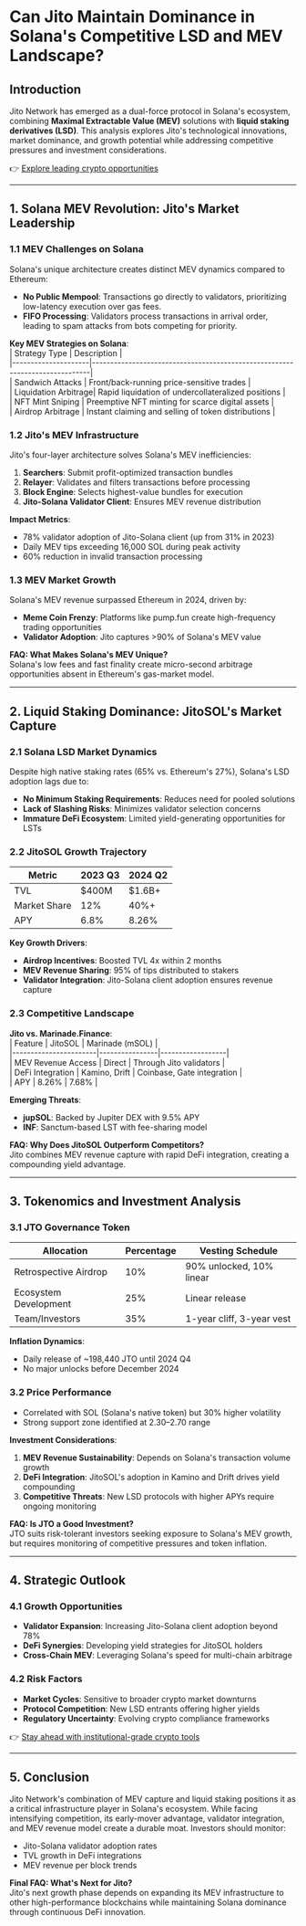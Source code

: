 # Can Jito Maintain Dominance in Solana's Competitive LSD and MEV Landscape?

## Introduction  
Jito Network has emerged as a dual-force protocol in Solana's ecosystem, combining **Maximal Extractable Value (MEV)** solutions with **liquid staking derivatives (LSD)**. This analysis explores Jito's technological innovations, market dominance, and growth potential while addressing competitive pressures and investment considerations.  

👉 [Explore leading crypto opportunities](https://bit.ly/okx-bonus)  

---

## 1. Solana MEV Revolution: Jito's Market Leadership  

### 1.1 MEV Challenges on Solana  
Solana's unique architecture creates distinct MEV dynamics compared to Ethereum:  
- **No Public Mempool**: Transactions go directly to validators, prioritizing low-latency execution over gas fees.  
- **FIFO Processing**: Validators process transactions in arrival order, leading to spam attacks from bots competing for priority.  

**Key MEV Strategies on Solana**:  
| Strategy Type       | Description                                                                 |  
|---------------------|-----------------------------------------------------------------------------|  
| Sandwich Attacks    | Front/back-running price-sensitive trades                                   |  
| Liquidation Arbitrage| Rapid liquidation of undercollateralized positions                         |  
| NFT Mint Sniping    | Preemptive NFT minting for scarce digital assets                            |  
| Airdrop Arbitrage   | Instant claiming and selling of token distributions                         |  

### 1.2 Jito's MEV Infrastructure  
Jito's four-layer architecture solves Solana's MEV inefficiencies:  
1. **Searchers**: Submit profit-optimized transaction bundles  
2. **Relayer**: Validates and filters transactions before processing  
3. **Block Engine**: Selects highest-value bundles for execution  
4. **Jito-Solana Validator Client**: Ensures MEV revenue distribution  

**Impact Metrics**:  
- 78% validator adoption of Jito-Solana client (up from 31% in 2023)  
- Daily MEV tips exceeding 16,000 SOL during peak activity  
- 60% reduction in invalid transaction processing  

### 1.3 MEV Market Growth  
Solana's MEV revenue surpassed Ethereum in 2024, driven by:  
- **Meme Coin Frenzy**: Platforms like pump.fun create high-frequency trading opportunities  
- **Validator Adoption**: Jito captures >90% of Solana's MEV value  

**FAQ: What Makes Solana's MEV Unique?**  
Solana's low fees and fast finality create micro-second arbitrage opportunities absent in Ethereum's gas-market model.

---

## 2. Liquid Staking Dominance: JitoSOL's Market Capture  

### 2.1 Solana LSD Market Dynamics  
Despite high native staking rates (65% vs. Ethereum's 27%), Solana's LSD adoption lags due to:  
- **No Minimum Staking Requirements**: Reduces need for pooled solutions  
- **Lack of Slashing Risks**: Minimizes validator selection concerns  
- **Immature DeFi Ecosystem**: Limited yield-generating opportunities for LSTs  

### 2.2 JitoSOL Growth Trajectory  
| Metric                | 2023 Q3       | 2024 Q2       |  
|-----------------------|---------------|---------------|  
| TVL                   | $400M         | $1.6B+        |  
| Market Share          | 12%           | 40%+          |  
| APY                   | 6.8%          | 8.26%         |  

**Key Growth Drivers**:  
- **Airdrop Incentives**: Boosted TVL 4x within 2 months  
- **MEV Revenue Sharing**: 95% of tips distributed to stakers  
- **Validator Integration**: Jito-Solana client adoption ensures revenue capture  

### 2.3 Competitive Landscape  
**Jito vs. Marinade.Finance**:  
| Feature               | JitoSOL         | Marinade (mSOL) |  
|-----------------------|----------------|------------------|  
| MEV Revenue Access    | Direct          | Through Jito validators |  
| DeFi Integration      | Kamino, Drift  | Coinbase, Gate integration |  
| APY                   | 8.26%          | 7.68%            |  

**Emerging Threats**:  
- **jupSOL**: Backed by Jupiter DEX with 9.5% APY  
- **INF**: Sanctum-based LST with fee-sharing model  

**FAQ: Why Does JitoSOL Outperform Competitors?**  
Jito combines MEV revenue capture with rapid DeFi integration, creating a compounding yield advantage.

---

## 3. Tokenomics and Investment Analysis  

### 3.1 JTO Governance Token  
| Allocation          | Percentage | Vesting Schedule           |  
|---------------------|------------|----------------------------|  
| Retrospective Airdrop| 10%       | 90% unlocked, 10% linear   |  
| Ecosystem Development| 25%       | Linear release             |  
| Team/Investors      | 35%       | 1-year cliff, 3-year vest  |  

**Inflation Dynamics**:  
- Daily release of ~198,440 JTO until 2024 Q4  
- No major unlocks before December 2024  

### 3.2 Price Performance  
- Correlated with SOL (Solana's native token) but 30% higher volatility  
- Strong support zone identified at $2.30–$2.70 range  

**Investment Considerations**:  
1. **MEV Revenue Sustainability**: Depends on Solana's transaction volume growth  
2. **DeFi Integration**: JitoSOL's adoption in Kamino and Drift drives yield compounding  
3. **Competitive Threats**: New LSD protocols with higher APYs require ongoing monitoring  

**FAQ: Is JTO a Good Investment?**  
JTO suits risk-tolerant investors seeking exposure to Solana's MEV growth, but requires monitoring of competitive pressures and token inflation.

---

## 4. Strategic Outlook  

### 4.1 Growth Opportunities  
- **Validator Expansion**: Increasing Jito-Solana client adoption beyond 78%  
- **DeFi Synergies**: Developing yield strategies for JitoSOL holders  
- **Cross-Chain MEV**: Leveraging Solana's speed for multi-chain arbitrage  

### 4.2 Risk Factors  
- **Market Cycles**: Sensitive to broader crypto market downturns  
- **Protocol Competition**: New LSD entrants offering higher yields  
- **Regulatory Uncertainty**: Evolving crypto compliance frameworks  

👉 [Stay ahead with institutional-grade crypto tools](https://bit.ly/okx-bonus)  

---

## 5. Conclusion  
Jito Network's combination of MEV capture and liquid staking positions it as a critical infrastructure player in Solana's ecosystem. While facing intensifying competition, its early-mover advantage, validator integration, and MEV revenue model create a durable moat. Investors should monitor:  
- Jito-Solana validator adoption rates  
- TVL growth in DeFi integrations  
- MEV revenue per block trends  

**Final FAQ: What's Next for Jito?**  
Jito's next growth phase depends on expanding its MEV infrastructure to other high-performance blockchains while maintaining Solana dominance through continuous DeFi innovation.